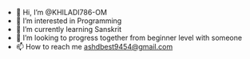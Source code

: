 - 👋 Hi, I’m @KHILADI786-OM
- 👀 I’m interested in Programming
- 🌱 I’m currently learning Sanskrit
- 💞️ I’m looking to progress together from beginner level with someone
- 📫 How to reach me ashdbest9454@gmail.com

<!---
KHILADI786-OM/KHILADI786-OM is a ✨ special ✨ repository because its `README.md` (this file) appears on your GitHub profile.
You can click the Preview link to take a look at your changes.
--->

